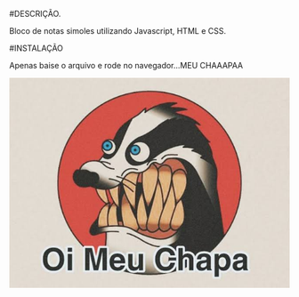 #DESCRIÇÃO.

Bloco de notas simoles utilizando Javascript, HTML e CSS.

#INSTALAÇÃO

Apenas baise o arquivo e rode no navegador...MEU CHAAAPAA

![Reminder](images(4).jpeg)
